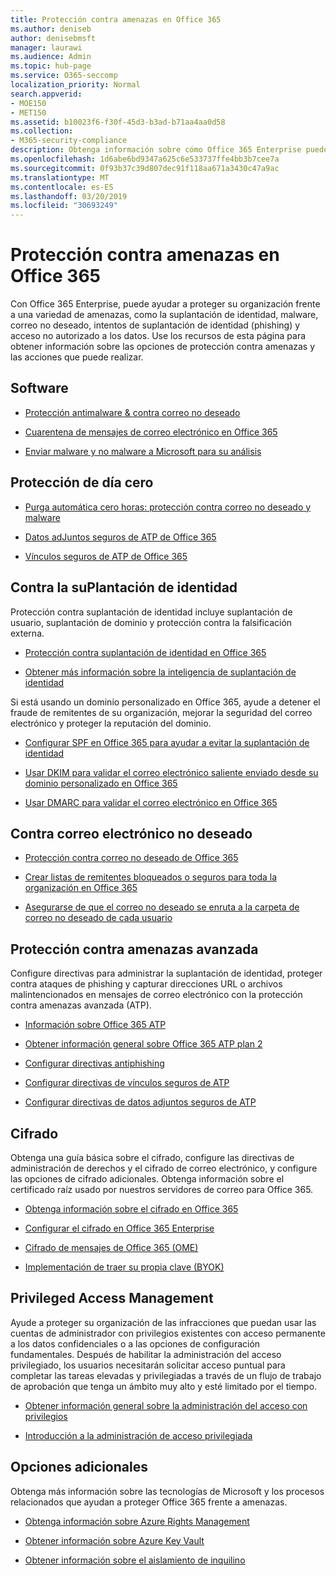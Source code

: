 ```yaml
---
title: Protección contra amenazas en Office 365
ms.author: deniseb
author: denisebmsft
manager: laurawi
ms.audience: Admin
ms.topic: hub-page
ms.service: O365-seccomp
localization_priority: Normal
search.appverid:
- MOE150
- MET150
ms.assetid: b10023f6-f30f-45d3-b3ad-b71aa4aa0d58
ms.collection:
- M365-security-compliance
description: Obtenga información sobre cómo Office 365 Enterprise puede ayudar a proteger a su organización frente a diversas amenazas, como la suplantación de identidad, malware, correo no deseado, intentos de suplantación de identidad (phishing) y acceso no autorizado a los datos.
ms.openlocfilehash: 1d6abe6bd9347a625c6e533737ffe4bb3b7cee7a
ms.sourcegitcommit: 0f93b37c39d807dec91f118aa671a3430c47a9ac
ms.translationtype: MT
ms.contentlocale: es-ES
ms.lasthandoff: 03/20/2019
ms.locfileid: "30693249"
---
```

# <a name="protect-against-threats-in-office-365"></a>Protección contra amenazas en Office 365

Con Office 365 Enterprise, puede ayudar a proteger su organización frente a una variedad de amenazas, como la suplantación de identidad, malware, correo no deseado, intentos de suplantación de identidad (phishing) y acceso no autorizado a los datos. Use los recursos de esta página para obtener información sobre las opciones de protección contra amenazas y las acciones que puede realizar.

## <a name="malware"></a>Software

- [Protección antimalware &amp; contra correo no deseado](anti-spam-and-anti-malware-protection.md)
    
- [Cuarentena de mensajes de correo electrónico en Office 365](quarantine-email-messages.md)
    
- [Enviar malware y no malware a Microsoft para su análisis](submitting-malware-and-non-malware-to-microsoft-for-analysis.md)

## <a name="zero-day-protection"></a>Protección de día cero

- [Purga automática cero horas: protección contra correo no deseado y malware](zero-hour-auto-purge.md)

- [Datos adJuntos seguros de ATP de Office 365](atp-safe-attachments.md)

- [Vínculos seguros de ATP de Office 365](atp-safe-links.md)

## <a name="anti-phishing"></a>Contra la suPlantación de identidad

Protección contra suplantación de identidad incluye suplantación de usuario, suplantación de dominio y protección contra la falsificación externa. 

- [Protección contra suplantación de identidad en Office 365](anti-spoofing-protection.md)

- [Obtener más información sobre la inteligencia de suplantación de identidad](learn-about-spoof-intelligence.md)

Si está usando un dominio personalizado en Office 365, ayude a detener el fraude de remitentes de su organización, mejorar la seguridad del correo electrónico y proteger la reputación del dominio.
  
- [Configurar SPF en Office 365 para ayudar a evitar la suplantación de identidad](set-up-spf-in-office-365-to-help-prevent-spoofing.md)
    
- [Usar DKIM para validar el correo electrónico saliente enviado desde su dominio personalizado en Office 365](use-dkim-to-validate-outbound-email.md)
    
- [Usar DMARC para validar el correo electrónico en Office 365](use-dmarc-to-validate-email.md)

## <a name="anti-spam"></a>Contra correo electrónico no deseado

- [Protección contra correo no deseado de Office 365](anti-spam-protection.md)

- [Crear listas de remitentes bloqueados o seguros para toda la organización en Office 365](create-organization-wide-safe-sender-or-blocked-sender-lists-in-office-365.md)

- [Asegurarse de que el correo no deseado se enruta a la carpeta de correo no deseado de cada usuario](ensure-that-spam-is-routed-to-each-user-s-junk-email-folder.md)
  
    
## <a name="advanced-threat-protection"></a>Protección contra amenazas avanzada

Configure directivas para administrar la suplantación de identidad, proteger contra ataques de phishing y capturar direcciones URL o archivos malintencionados en mensajes de correo electrónico con la protección contra amenazas avanzada (ATP).
  
- [Información sobre Office 365 ATP](office-365-atp.md)

- [Obtener información general sobre Office 365 ATP plan 2](office-365-ti.md)
    
- [Configurar directivas antiphishing](set-up-anti-phishing-policies.md)
    
- [Configurar directivas de vínculos seguros de ATP](set-up-atp-safe-links-policies.md)
    
- [Configurar directivas de datos adjuntos seguros de ATP](set-up-atp-safe-attachments-policies.md)
    
## <a name="encryption"></a>Cifrado

Obtenga una guía básica sobre el cifrado, configure las directivas de administración de derechos y el cifrado de correo electrónico, y configure las opciones de cifrado adicionales. Obtenga información sobre el certificado raíz usado por nuestros servidores de correo para Office 365.
  
- [Obtenga información sobre el cifrado en Office 365](encryption.md)
    
- [Configurar el cifrado en Office 365 Enterprise](set-up-encryption.md)
    
- [Cifrado de mensajes de Office 365 (OME)](ome.md)
    
- [Implementación de traer su propia clave (BYOK)](https://docs.microsoft.com/azure/key-vault/key-vault-hsm-protected-keys#implementing-bring-your-own-key-byok-for-azure-key-vault)
        
## <a name="privileged-access-management"></a>Privileged Access Management

Ayude a proteger su organización de las infracciones que puedan usar las cuentas de administrador con privilegios existentes con acceso permanente a los datos confidenciales o a las opciones de configuración fundamentales. Después de habilitar la administración del acceso privilegiado, los usuarios necesitarán solicitar acceso puntual para completar las tareas elevadas y privilegiadas a través de un flujo de trabajo de aprobación que tenga un ámbito muy alto y esté limitado por el tiempo.
  
- [Obtener información general sobre la administración del acceso con privilegios](privileged-access-management-overview.md)
    
- [Introducción a la administración de acceso privilegiada](privileged-access-management-configuration.md)

## <a name="additional-options"></a>Opciones adicionales

Obtenga más información sobre las tecnologías de Microsoft y los procesos relacionados que ayudan a proteger Office 365 frente a amenazas.
  
- [Obtenga información sobre Azure Rights Management](https://docs.microsoft.com/information-protection/understand-explore/what-is-azure-rms)
    
- [Obtener información sobre Azure Key Vault](https://docs.microsoft.com/azure/key-vault/)
    
- [Obtener información sobre el aislamiento de inquilino](http://download.microsoft.com/download/3/F/0/3F0420A2-657B-44B6-B21E-D7BD98A94390/Tenant%20Isolation%20in%20Office%20365.pdf)
    

